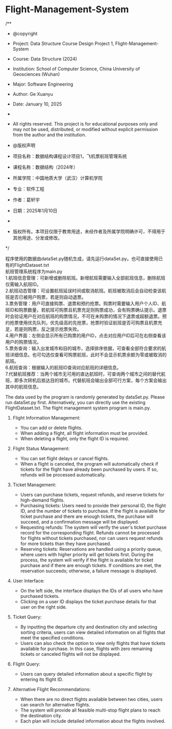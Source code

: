 # Flight-Management-System
/**
 * @copyright
 * Project: Data Structure Course Design Project 1, Flight-Management-System
 * Course: Data Structure (2024)
 * Institution: School of Computer Science, China University of Geosciences (Wuhan)
 * Major: Software Engineering
 * Author: Ge Xuanyu
 * Date: January 10, 2025
 * 
 * All rights reserved. This project is for educational purposes only and may not be used, distributed, or modified without explicit permission from the author and the institution.

 * @版权声明
 * 项目名称：数据结构课程设计项目1，飞机票航班管理系统
 * 课程名称：数据结构（2024年）
 * 所属学院：中国地质大学（武汉）计算机学院
 * 专业：软件工程
 * 作者：葛轩宇
 * 日期：2025年1月10日
 * 
 * 版权所有。本项目仅限于教育用途，未经作者及所属学院明确许可，不得用于其他用途、分发或修改。

 */

程序使用的数据由dataSet.py随机生成，请先运行dataSet.py。也可直接使用已有的FlightDataset.txt  
航班管理系统程序为main.py  
1.航班信息管理：可新增或删除航班。新增航班需要输入全部航班信息，删除航班仅需输入航班ID。  
2.航班动态管理：可设置航班延误时间或取消航班。航班被取消后会自动检查该航班是否已被用户购票，若是则自动退票。  
3.票务管理：用户可直接购票、退票和预约抢票。购票时需要输入用户个人ID、航班ID和购票数量，若航班可购票且机票充足则购票成功，会有购票确认提示。退票时会验证用户在对应航班的购票情况，不可在未购票的情况下退票或超额退票。预约抢票使用优先队列，优先级高的先抢票，抢票时验证航班是否可购票且机票充足，若是则购票，反之提示抢票失败。  
4.用户界面：左侧会显示所有已购票的用户ID，点击对应用户ID后可在右侧查看该用户的购票情况。  
5.票务查询：输入出发城市和目的城市，选择排序依据，可查看全部符合要求的航班详细信息。也可勾选仅查看可购票航班，此时不会显示机票余额为零或被取消的航班。  
6.航班查询：根据输入的航班ID查询对应航班的详细信息。  
7.代替航班推荐：当两个城市无可用的直达航班时，可查询两个城市之间的替代航班，即多次转机后抵达目的城市。代替航班会输出全部可行方案，每个方案会输出其中的航班信息。  

 The data used by the program is randomly generated by dataSet.py. Please run dataSet.py first. Alternatively, you can directly use the existing FlightDataset.txt.
The flight management system program is main.py.

1. Flight Information Management:
   - You can add or delete flights.
   - When adding a flight, all flight information must be provided.
   - When deleting a flight, only the flight ID is required.

2. Flight Status Management:
   - You can set flight delays or cancel flights.
   - When a flight is canceled, the program will automatically check if tickets for the flight have already been purchased by users. If so, refunds will be processed automatically.

3. Ticket Management:
   - Users can purchase tickets, request refunds, and reserve tickets for high-demand flights.
   - Purchasing tickets: Users need to provide their personal ID, the flight ID, and the number of tickets to purchase. If the flight is available for ticket purchase and there are enough tickets, the purchase will succeed, and a confirmation message will be displayed.
   - Requesting refunds: The system will verify the user's ticket purchase record for the corresponding flight. Refunds cannot be processed for flights without tickets purchased, nor can users request refunds for more tickets than they have purchased.
   - Reserving tickets: Reservations are handled using a priority queue, where users with higher priority will get tickets first. During the process, the system will verify if the flight is available for ticket purchase and if there are enough tickets. If conditions are met, the reservation succeeds; otherwise, a failure message is displayed.

4. User Interface:
   - On the left side, the interface displays the IDs of all users who have purchased tickets.
   - Clicking on a user ID displays the ticket purchase details for that user on the right side.

5. Ticket Query:
   - By inputting the departure city and destination city and selecting sorting criteria, users can view detailed information on all flights that meet the specified conditions.
   - Users can also check the option to view only flights that have tickets available for purchase. In this case, flights with zero remaining tickets or canceled flights will not be displayed.

6. Flight Query:
   - Users can query detailed information about a specific flight by entering its flight ID.

7. Alternative Flight Recommendations:
   - When there are no direct flights available between two cities, users can search for alternative flights.
   - The system will provide all feasible multi-stop flight plans to reach the destination city.
   - Each plan will include detailed information about the flights involved.
